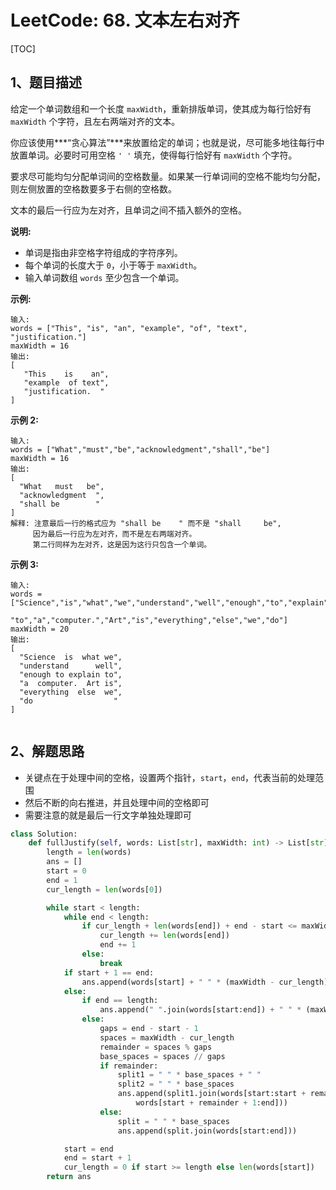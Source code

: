 # LeetCode: 68. 文本左右对齐

[TOC]

## 1、题目描述

给定一个单词数组和一个长度 `maxWidth`，重新排版单词，使其成为每行恰好有 `maxWidth` 个字符，且左右两端对齐的文本。

你应该使用***“贪心算法”***来放置给定的单词；也就是说，尽可能多地往每行中放置单词。必要时可用空格 `' '` 填充，使得每行恰好有 `maxWidth` 个字符。

要求尽可能均匀分配单词间的空格数量。如果某一行单词间的空格不能均匀分配，则左侧放置的空格数要多于右侧的空格数。

文本的最后一行应为左对齐，且单词之间不插入额外的空格。

**说明:**

-   单词是指由非空格字符组成的字符序列。
-   每个单词的长度大于 `0`，小于等于 `maxWidth`。
-   输入单词数组 `words` 至少包含一个单词。

**示例:**

```
输入:
words = ["This", "is", "an", "example", "of", "text", "justification."]
maxWidth = 16
输出:
[
   "This    is    an",
   "example  of text",
   "justification.  "
]
```


**示例 2:**

```
输入:
words = ["What","must","be","acknowledgment","shall","be"]
maxWidth = 16
输出:
[
  "What   must   be",
  "acknowledgment  ",
  "shall be        "
]
解释: 注意最后一行的格式应为 "shall be    " 而不是 "shall     be",
     因为最后一行应为左对齐，而不是左右两端对齐。       
     第二行同样为左对齐，这是因为这行只包含一个单词。
```


**示例 3:**

```
输入:
words = ["Science","is","what","we","understand","well","enough","to","explain",
         "to","a","computer.","Art","is","everything","else","we","do"]
maxWidth = 20
输出:
[
  "Science  is  what we",
  "understand      well",
  "enough to explain to",
  "a  computer.  Art is",
  "everything  else  we",
  "do                  "
]


```



## 2、解题思路

-   关键点在于处理中间的空格，设置两个指针，`start`，`end`，代表当前的处理范围
-   然后不断的向右推进，并且处理中间的空格即可
-   需要注意的就是最后一行文字单独处理即可



```python
class Solution:
    def fullJustify(self, words: List[str], maxWidth: int) -> List[str]:
        length = len(words)
        ans = []
        start = 0
        end = 1
        cur_length = len(words[0])

        while start < length:
            while end < length:
                if cur_length + len(words[end]) + end - start <= maxWidth:
                    cur_length += len(words[end])
                    end += 1
                else:
                    break
            if start + 1 == end:
                ans.append(words[start] + " " * (maxWidth - cur_length))
            else:
                if end == length:
                    ans.append(" ".join(words[start:end]) + " " * (maxWidth - cur_length - (end - start - 1)))
                else:
                    gaps = end - start - 1
                    spaces = maxWidth - cur_length
                    remainder = spaces % gaps
                    base_spaces = spaces // gaps
                    if remainder:
                        split1 = " " * base_spaces + " "
                        split2 = " " * base_spaces
                        ans.append(split1.join(words[start:start + remainder + 1]) + split2 + split2.join(
                            words[start + remainder + 1:end]))
                    else:
                        split = " " * base_spaces
                        ans.append(split.join(words[start:end]))

            start = end
            end = start + 1
            cur_length = 0 if start >= length else len(words[start])
        return ans
```

